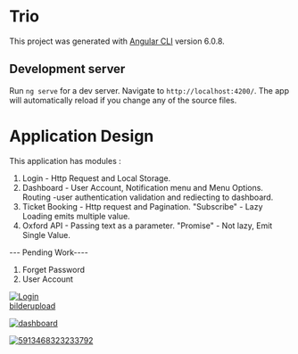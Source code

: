 # Trio

This project was generated with [Angular CLI](https://github.com/angular/angular-cli) version 6.0.8.

## Development server

Run `ng serve` for a dev server. Navigate to `http://localhost:4200/`. The app will automatically reload if you change any of the source files.

# Application Design

This application has modules :

1) Login  - Http Request and Local Storage. 
2) Dashboard  - User Account, Notification menu and Menu Options. Routing -user authentication validation and rediecting to dashboard. 
3) Ticket Booking  - Http request and Pagination. "Subscribe"  - Lazy Loading emits multiple value.
4) Oxford API  -  Passing text as a parameter. "Promise" - Not lazy, Emit Single Value. 

--- Pending Work----
1) Forget Password  
2) User Account 



<a href="https://ibb.co/tHGLTX4"><img src="https://i.ibb.co/D1JrHpt/Login.png" alt="Login" border="0"></a><br /><a target='_blank' href='https://de.imgbb.com/'>bilderupload</a><br />

<a href="https://ibb.co/bQvYFV9"><img src="https://i.ibb.co/pbKNQTF/dashboard.png" alt="dashboard" border="0"></a>

<a href="https://ibb.co/5LNBgr0"><img src="https://i.ibb.co/cQGDS6B/5913468323233792.jpg" alt="5913468323233792" border="0"></a>





























